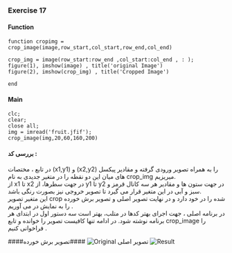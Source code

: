 ### Exercise 17
#### Function
```
function cropimg = crop_image(image,row_start,col_start,row_end,col_end)

crop_img = image(row_start:row_end ,col_start:col_end , : );
figure(1), imshow(image) , title('original Image')
figure(2), imshow(crop_img) , title('Cropped Image')

end
```
#### Main
```
clc;
clear;
close all;
img = imread('fruit.jfif');
crop_image(img,20,60,160,200)
```
#### بررسی کد :
در تابع ، مختصات (x1,y1) و (x2,y2) را به همراه تصویر ورودی گرفته و مقادیر پیکسل های میان این دو نقطه را در متغیر جدیدی به نام crop_img میریزیم.
<br/>
از x1 تا x2 در جهت سطرها، از y1 تا y2 در جهت ستون ها و مقادیر هر سه کانال قرمز و سبز و آبی در این متغیر قرار می گیرد تا تصویر خروجی نیز بصورت رنگی باشد.
<br/>
این متغیر تصویر crop شده را در خود دارد و در نهایت تصویر اصلی و تصویر برش خورده را به نمایش در می آوریم .
<br/>
در برنامه اصلی ، جهت اجرای بهتر کدها در متلب، بهتر است سه دستور اول در ابتدای هر برنامه نوشته شود. 
در ادامه تنها کافیست تصویر را خوانده و تابع crop_image را فراخوانی کنیم .

####تصویر اصلی
![Original](https://github.com/semnan-university-ai/image-processing-class-002/blob/main/exercises/fatemeh456/17/Original%20Image.PNG)
####تصویر برش خورده
![Result](https://github.com/semnan-university-ai/image-processing-class-002/blob/main/exercises/fatemeh456/17/Cropped%20Image.PNG)
